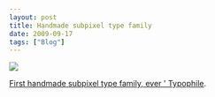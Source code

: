 ```yaml
---
layout: post
title: Handmade subpixel type family
date: 2009-09-17
tags: ["Blog"]
---
```


[![](http://unterbahn.com/wp-content/uploads/2009/09/sbpx_3996.png)](http://typophile.com/node/61920)

[First handmade subpixel type family, ever ' Typophile](http://typophile.com/node/61920).